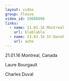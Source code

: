 ```yaml
---
layout: video
group: Fleuve
video_id: 29688898
links:
  - name: 21.01.16 Montreal
    url: blablabla
  - name: 23.03.16 St-Donat
    url: auho
---
```

21.01.16 Montreal, Canada

Laure Bourgault

Charles Duval
